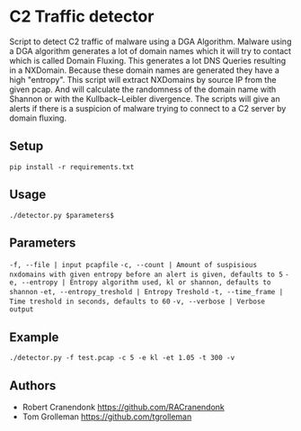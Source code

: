 # C2 Traffic detector
Script to detect C2 traffic of malware using a DGA Algorithm. Malware using a DGA algorithm generates a lot of domain names which it will try to contact which is called Domain Fluxing. This generates a lot DNS Queries resulting in a NXDomain. Because these domain names are generated they have a high "entropy". This script will extract NXDomains by source IP from the given pcap. And will calculate the randomness of the domain name with Shannon or with the Kullback–Leibler divergence. The scripts will give an alerts if there is a suspicion of malware trying to connect to a C2 server by domain fluxing. 
 
## Setup
`pip install -r requirements.txt`
 
 ## Usage
`./detector.py $parameters$` 
 
 ## Parameters
 `-f, --file | input pcapfile`
 `-c, --count | Amount of suspisious nxdomains with given entropy before an alert is given, defaults to 5`
 `-e, --entropy | Entropy algorithm used, kl or shannon, defaults to shannon`
 `-et, --entropy_treshold | Entropy Treshold`
 `-t, --time_frame | Time treshold in seconds, defaults to 60`
 `-v, --verbose | Verbose output`

 ## Example
`./detector.py -f test.pcap -c 5 -e kl -et 1.05 -t 300 -v` 

## Authors

- Robert Cranendonk https://github.com/RACranendonk
- Tom Grolleman https://github.com/tgrolleman
